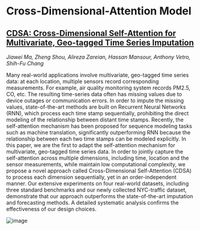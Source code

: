 # Cross-Dimensional-Attention Model

## [CDSA: Cross-Dimensional Self-Attention for Multivariate, Geo-tagged Time Series Imputation](https://arxiv.org/pdf/1905.09904.pdf)
_Jiawei Ma, Zheng Shou, Alireza Zareian, Hassan Mansour, Anthony Vetro, Shih-Fu Chang_

Many real-world applications involve multivariate, geo-tagged time series data: at
each location, multiple sensors record corresponding measurements. For example,
air quality monitoring system records PM2.5, CO, etc. The resulting time-series
data often has missing values due to device outages or communication errors. In
order to impute the missing values, state-of-the-art methods are built on Recurrent
Neural Networks (RNN), which process each time stamp sequentially, prohibiting
the direct modeling of the relationship between distant time stamps. Recently, the
self-attention mechanism has been proposed for sequence modeling tasks such as
machine translation, significantly outperforming RNN because the relationship between each two time stamps can be modeled explicitly. In this paper, we are the first
to adapt the self-attention mechanism for multivariate, geo-tagged time series data.
In order to jointly capture the self-attention across multiple dimensions, including
time, location and the sensor measurements, while maintain low computational
complexity, we propose a novel approach called Cross-Dimensional Self-Attention
(CDSA) to process each dimension sequentially, yet in an order-independent manner. Our extensive experiments on four real-world datasets, including three standard
benchmarks and our newly collected NYC-traffic dataset, demonstrate that our
approach outperforms the state-of-the-art imputation and forecasting methods. A
detailed systematic analysis confirms the effectiveness of our design choices.

![image](https://drive.google.com/uc?export=view&id=1qJzGTBewD-Q9gT7M1FaKqAKW7H6S4OBK)
